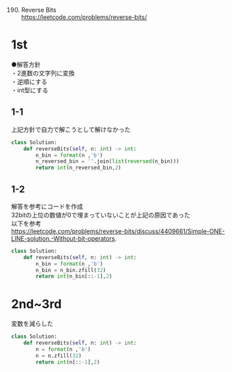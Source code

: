 190. Reverse Bits   
https://leetcode.com/problems/reverse-bits/

# 1st
●解答方針   
・2進数の文字列に変換   
・逆順にする   
・int型にする   

## 1-1
上記方針で自力で解こうとして解けなかった
```python
class Solution:
    def reverseBits(self, n: int) -> int:
        n_bin = format(n ,'b')
        n_reversed_bin = ''.join(list(reversed(n_bin)))
        return int(n_reversed_bin,2)
```

## 1-2
解答を参考にコードを作成   
32bitの上位の数値が0で埋まっていないことが上記の原因であった   
以下を参考   
https://leetcode.com/problems/reverse-bits/discuss/4409661/Simple-ONE-LINE-solution.-Without-bit-operators.

```python
class Solution:
    def reverseBits(self, n: int) -> int:
        n_bin = format(n ,'b')
        n_bin = n_bin.zfill(32)
        return int(n_bin[::-1],2)
```

# 2nd~3rd
変数を減らした
```python
class Solution:
    def reverseBits(self, n: int) -> int:
        n = format(n ,'b')
        n = n.zfill(32)
        return int(n[::-1],2)
```

